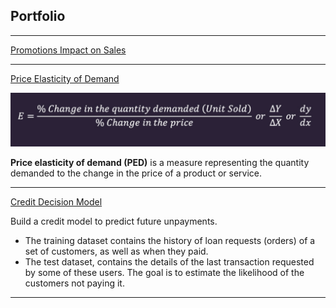 ## Portfolio

---

[Promotions Impact on Sales](/promo_impact.md)

---

[Price Elasticity of Demand](https://github.com/inesleite/price-elasticity)

<img src="images/elasticity_formula.png?raw=true"/>


**Price elasticity of demand (PED)** is a measure representing the quantity demanded to the change in the price of a product or service.


---

[Credit Decision Model](html/credit-decision-model.html)

Build a credit model to predict future unpayments.

- The training dataset contains the history of loan requests (orders) of a set of customers, as well as when they paid. 
- The test dataset, contains the details of the last transaction requested by some of these users. The goal is to estimate the likelihood of the customers not paying it.

---

